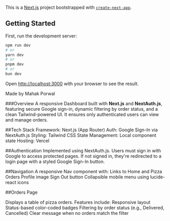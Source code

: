 This is a [Next.js](https://nextjs.org) project bootstrapped with [`create-next-app`](https://github.com/vercel/next.js/tree/canary/packages/create-next-app).

## Getting Started

First, run the development server:

```bash
npm run dev
# or
yarn dev
# or
pnpm dev
# or
bun dev
```

Open [http://localhost:3000](http://localhost:3000) with your browser to see the result.

Made by Mahak Porwal

###Overview
A responsive Dashboard built with **Next.js** and **NextAuth.js**, featuring secure Google sign-in, dynamic filtering by order status, and a clean Tailwind-powered UI. It ensures only authenticated users can view and manage orders.

##Tech Stack
Framework: Next.js (App Router)
Auth: Google Sign-In via NextAuth.js
Styling: Tailwind CSS
State Management: Local component state
Hosting: Vercel

##Authentication
Implemented using NextAuth.js.
Users must sign in with Google to access protected pages.
If not signed in, they're redirected to a login page with a styled Google Sign-In button.

##Navigation
A responsive Nav component with:
Links to Home and Pizza Orders
Profile image
Sign Out button
Collapsible mobile menu using lucide-react icons

##Orders Page

Displays a table of pizza orders.
Features include:
Responsive layout
Status-based color-coded badges
Filtering by order status (e.g., Delivered, Cancelled)
Clear message when no orders match the filter


